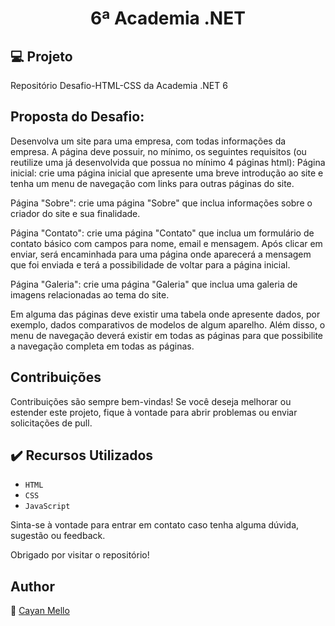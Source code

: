 <h1 align="center">6ª Academia .NET</h1>

## :computer: Projeto

Repositório Desafio-HTML-CSS da Academia .NET 6

## Proposta do Desafio: 

Desenvolva um site para uma empresa, com todas informações da empresa. A página deve possuir, no mínimo, os seguintes requisitos (ou reutilize uma já desenvolvida que possua no mínimo 4 páginas html):
Página inicial: crie uma página inicial que apresente uma breve introdução ao site e tenha um menu de navegação com links para outras páginas do site.

Página "Sobre": crie uma página "Sobre" que inclua informações sobre o criador do site e sua finalidade.

Página "Contato": crie uma página "Contato" que inclua um formulário de contato básico com campos para nome, email e mensagem. Após clicar em enviar, será encaminhada para uma página onde aparecerá a mensagem que foi enviada e terá a possibilidade de voltar para a página inicial.

Página "Galeria": crie uma página "Galeria" que inclua uma galeria de imagens relacionadas ao tema do site.

Em alguma das páginas deve existir uma tabela onde apresente dados, por exemplo, dados comparativos de modelos de algum aparelho. Além disso, o menu de navegação deverá existir em todas as páginas para que possibilite a navegação completa em todas as páginas.


## Contribuições
Contribuições são sempre bem-vindas! Se você deseja melhorar ou estender este projeto, fique à vontade para abrir problemas ou enviar solicitações de pull.

## ✔️ Recursos Utilizados

- ``HTML``
- ``CSS``
- ``JavaScript``

Sinta-se à vontade para entrar em contato caso tenha alguma dúvida, sugestão ou feedback.

Obrigado por visitar o repositório!

## Author
:boy: [Cayan Mello](https://github.com/cayanmello)
